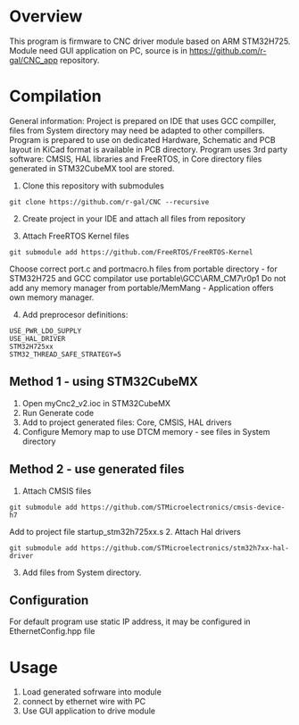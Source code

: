 # Overview

This program is firmware to CNC driver module based on ARM STM32H725. Module need GUI application on PC, source is in https://github.com/r-gal/CNC_app repository.


# Compilation

General information: Project is prepared on IDE that uses GCC compiller, files from System directory may need be adapted to other compillers.
Program is prepared to use on dedicated Hardware, Schematic and PCB layout in KiCad format is available in PCB directory.
Program uses 3rd party software: CMSIS, HAL libraries and FreeRTOS, in Core directory files generated in STM32CubeMX tool are stored.

1. Clone this repository with submodules

```
git clone https://github.com/r-gal/CNC --recursive
```

2. Create project in your IDE and attach all files from repository

3. Attach FreeRTOS Kernel files
```
git submodule add https://github.com/FreeRTOS/FreeRTOS-Kernel
``` 
Choose correct port.c and portmacro.h files from portable directory - for STM32H725 and GCC compilator use portable\GCC\ARM_CM7\r0p1
Do not add any memory manager from portable/MemMang - Application offers own memory manager.

4. Add preprocesor definitions:
```
USE_PWR_LDO_SUPPLY
USE_HAL_DRIVER
STM32H725xx
STM32_THREAD_SAFE_STRATEGY=5
```

## Method 1 - using STM32CubeMX 

1. Open myCnc2_v2.ioc in STM32CubeMX
2. Run Generate code
3. Add to project generated files: Core, CMSIS, HAL drivers
4. Configure Memory map to use DTCM memory - see files in System directory

## Method 2 - use generated files
1. Attach CMSIS files
```
git submodule add https://github.com/STMicroelectronics/cmsis-device-h7
```
Add to project file startup_stm32h725xx.s
2. Attach Hal drivers
```
git submodule add https://github.com/STMicroelectronics/stm32h7xx-hal-driver
```
3. Add files from System directory.

## Configuration

For default program use static IP address, it may be configured in EthernetConfig.hpp file

# Usage

1. Load generated sofrware into module
2. connect by ethernet wire with PC
3. Use GUI application to drive module

